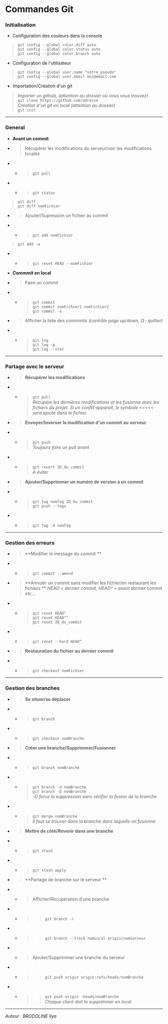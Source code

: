 Commandes Git
=

### Initialisation #

* Configuration des couleurs dans la console

>`git config --global color.diff auto`  
>`git config --global color.status auto`  
>`git config --global color.branch auto`  

* Configuration de l'utilisateur

>`git config --global user.name "votre_pseudo"`  
>`git config --global user.email moi@email.com`

* Importation/Création d'un git

>_Importer un github, (attention au dossier où vous vous trouvez)_  
>`git clone https://github.com/adresse`  
>_Création d'un git en local (attention au dossier)_  
>`git init`


---
### General #
* **Avant un commit**
* >Récupérer les modifications du serveur/voir les modifications locales  
* * >`git pull`  
* * >`git status`  
>`git diff`  
>`git diff nomFichier`  

* >Ajouter/Supression un fichier au commit  
* * >`git add nomFichier`  
>`git add -a`  
* * >`git reset HEAD --nomFichier`  

* **Commmit en local**
* > Faire un commit
* * >`git commit`  
`git commit nomFichier1 nomFichier2`  
`git commit -a`  
* > Afficher la liste des commmits _(contrôle page up/down, Q : quitter)_
* * >`git log`  
`git log -p`  
`git log --stat`  

---
### Partage avec le serveur #
* >**Récupérer les modifications**  
* * >`git pull`  
_Récupère les dernières modifications et les fusionne avec les fichiers du projet. 
Si un conflit apparait, le symbole <<<<< sera ajouté dans le fichier._

* >**Envoyer/Inverser la modification d'un commit au serveur**
* * >`git push`  
_Toujours faire un pull avant_  
* * >`git revert ID_du_commit`  
_A éviter_  

* >**Ajouter/Supprimmer un numéro de version à un commit**
* * >`git tag nomTag ID_du_commit`  
`git push --tags`  
* * >`git tag -d nomTag`

---
### Gestion des erreurs #
* > **Modifier le message du commit **
* * >`git commit --amend`  
* > **Annuler un commit sans modifier les fichier/en restaurant les fichiers **
_HEAD = dernier commit, HEAD^ = avant dernier commit etc..._
* * >`git reset HEAD^`  
`git reset HEAD^^`  
`git reset ID_du_commit`  
* * >`git reset --hard HEAD^`  
* > **Restauration du fichier au dernier commit**
* * >`git checkout nomFichier` 
 
---
### Gestion des branches #
* > **Se situer/se déplacer**
* * >`git branch`
* * >`git checkout nomBranche`
* > **Créer une branche/Supprimmer/Fusionner**
* * >`git branch nomBranche`
* * >`git branch -d nomBranche`  
`git branch -D nomBranche`  
_-D force la suppression sans vérifier la fusion de la branche_
* * >`git merge nomBranche`  
_Il faut se trouver dans la branche dans laquelle on fusionne_  

* > **Mettre de côté/Revenir dans une branche**
* * >`git stash`
* * > `git stash apply`

* > **Partage de branche sur le serveur **
* * > Afficher/Récupération d'une branche  
* * >> `git branch -r`
* * >> `git branch --track nomLocal origin/nomServeur`
* * > Ajouter/Supprimmer une branche du serveur  
* * >> `git push origin origin:refs/heads/nomBranche`  
* * >> `git push origin :heads/nomBranche`  
_Chaque client doit la supprimmer en local_


---

_Auteur : 
BRODOLINE Ilya_